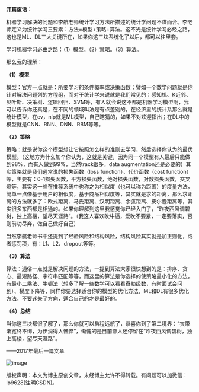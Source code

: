 
**开篇废话：**

机器学习解决的问题和李航老师统计学习方法所描述的统计学问题不谋而合。李老师定义为统计学习三要素：方法=模型+策略+算法。这不光是统计学习必经之路，这也是ML、DL三大关键所在，如果你这三块系统化了以后，都可以往里套。

学习机器学习必由之路：（1）模型。（2）策略。（3）算法。

那么我的理解：

**（1）模型**

模型：官方一点就是：所要学习的条件概率或决策函数；譬如一个数学问题就是你针对解决问题列的方程组，而对于统计学来说就是我们常见的：感知机、K近邻、贝叶斯、决策树、逻辑回归、SVM等，有人就会说这不都是机器学习模型啊，我可以告诉你还真是，在不同的领域叫法是有点差别的，在经济里的统计系那么就是统计模型，在cv，nlp就是ML模型，自己瞎猜的，如果不对欢迎指出；在DL中的模型就是CNN、RNN、DNN、RBM等等。

**（2）策略**

策略：就是说你这个模型想让它按照怎么样的准则去学习，然后选择你认为的最优模型。（这地方为什么加个你认为，这就是关键，因为同一个模型有人最后只能做到98%，而有人做到99%，当然track很多，data augmentation还是必要的）其实策略就是我们通常说的损失函数（loss function）、代价函数（cost function）等，主要有：0-1损失函数，平方损失函数，绝对损失函数，对数损失函数，交叉熵等，其实这一些在推荐系统中也称之为相似度（也可以称为距离）的度量方法，简单一点像基于用户的相似度，基于商品相似度等，其实就是求的距离，那么求距离的方法就多了：欧式距离、马氏距离、汉明距离、余弦距离、皮尔逊距离等，其实很多东西都是相通的。如果你理解到这里我感觉你已经入门了，“昨夜西风调碧树，独上高楼，望尽天涯路”。（我这人喜欢吹牛逼，爱吹不要紧，一定要落实，否则前功尽弃，做自己做好自己）

当然李航老师书中还提到了经验风险和结构风险，结构风险其实就是加正则化，或者惩罚项，有：L1、L2、dropout等等。

**（3）算法**

算法：通俗一点就是解决问题的方法，一提到算法大家很快想到的是：排序、贪心、最短路径、字符串匹配等等，而这里的算法是你选择的使策略最小化的方法，有最小二乘法、牛顿法（想多了解一些数学可以看看泰勒级数，有时面试会问到）、梯度下降等，同样你要选择适合你的模型的优化方法，ML和DL有很多优化方法，不要迷失了方向，适合自己的才是最好的。

**（4）总结**

当你这三块都很了解了，那么你就可以启程远航了，恭喜你到了第二境界：“衣带渐宽终不悔，为伊消得人憔悴”，惭愧的是目前鄙人还停留在“昨夜西风调碧树，独上高楼，望尽天涯路”。

——2017年最后一篇文章

![image](http://upload-images.jianshu.io/upload_images/4618424-6e7db5ede6a7778c?imageMogr2/auto-orient/strip%7CimageView2/2/w/1240)

</article>

版权声明：本文为博主原创文章，未经博主允许不得转载。有问题可以加微信：lp9628(注明CSDN)。
